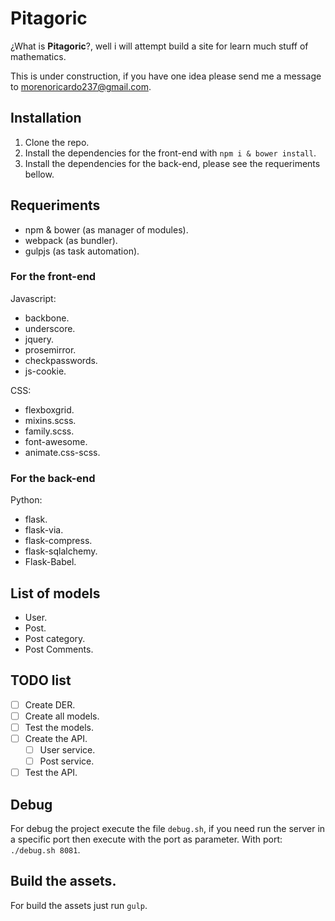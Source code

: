 # Pitagoric

¿What is **Pitagoric**?, well i will attempt build a site for learn much stuff of mathematics.

This is under construction, if you have one idea please send me a message to morenoricardo237@gmail.com.

## Installation

1.  Clone the repo.
2.  Install the dependencies for the front-end with `npm i & bower install`.
3.  Install the dependencies for the back-end, please see the requeriments bellow.

## Requeriments

-   npm & bower (as manager of modules).
-   webpack (as bundler).
-   gulpjs (as task automation).

### For the front-end

Javascript:

-   backbone.
-   underscore.
-   jquery.
-   prosemirror.
-   checkpasswords.
-   js-cookie.

CSS:

-   flexboxgrid.
-   mixins.scss.
-   family.scss.
-   font-awesome.
-   animate.css-scss.

### For the back-end

Python:

-   flask.
-   flask-via.
-   flask-compress.
-   flask-sqlalchemy.
-   Flask-Babel.

## List of models

-   User.
-   Post.
-   Post category.
-   Post Comments.

## TODO list

* [ ] Create DER.
* [ ] Create all models.
* [ ] Test the models.
* [ ] Create the API.
  * [ ] User service.
  * [ ] Post service.
* [ ] Test the API.

## Debug

For debug the project execute the file `debug.sh`, if you need run the server in a specific port then execute with the port as parameter. With port: `./debug.sh 8081`.

## Build the assets.

For build the assets just run `gulp`.
